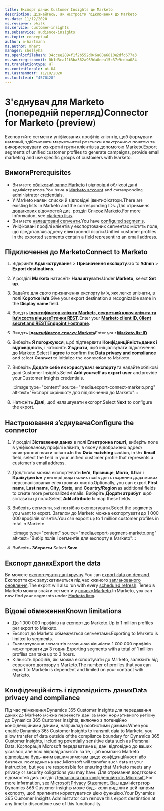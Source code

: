 ```yaml
---
title: Експорт даних Customer Insights до Marketo
description: Дізнайтесь, як настроїти підключення до Marketo
ms.date: 11/12/2020
ms.reviewer: philk
ms.service: customer-insights
ms.subservice: audience-insights
ms.topic: conceptual
author: m-hartmann
ms.author: mhart
manager: shellyha
ms.openlocfilehash: 34ccee2894f1f2b552d0c6a88a6810e2dfc677a3
ms.sourcegitcommit: 0b1d3ca11b8ba362a959da0eea15c37e9cdba084
ms.translationtype: HT
ms.contentlocale: uk-UA
ms.lasthandoff: 11/18/2020
ms.locfileid: "4570428"
---
```

# <a name="connector-for-marketo-preview"></a><span data-ttu-id="0629a-103">З'єднувач для Marketo (попередній перегляд)</span><span class="sxs-lookup"><span data-stu-id="0629a-103">Connector for Marketo (preview)</span></span>

<span data-ttu-id="0629a-104">Експортуйте сегменти уніфікованих профілів клієнтів, щоб формувати кампанії, здійснювати маркетингові розсилки електронною поштою та використовувати конкретні групи клієнтів за допомогою Marketo.</span><span class="sxs-lookup"><span data-stu-id="0629a-104">Export segments of unified customer profiles to generate campaigns, provide email marketing and use specific groups of customers with Marketo.</span></span>

## <a name="prerequisites"></a><span data-ttu-id="0629a-105">Вимоги</span><span class="sxs-lookup"><span data-stu-id="0629a-105">Prerequisites</span></span>

-   <span data-ttu-id="0629a-106">Ви маєте [обліковий запис Marketo](https://login.marketo.com/) і відповідні облікові дані адміністратора.</span><span class="sxs-lookup"><span data-stu-id="0629a-106">You have a [Marketo account](https://login.marketo.com/) and corresponding administrator credentials.</span></span>
-   <span data-ttu-id="0629a-107">У Marketo наявні списки й відповідні ідентифікатори.</span><span class="sxs-lookup"><span data-stu-id="0629a-107">There are existing lists in Marketo and the corresponding IDs.</span></span> <span data-ttu-id="0629a-108">Для отримання додаткових відомостей див. розділ [Список Marketo](https://docs.marketo.com/display/public/DOCS/Understanding+Static+Lists).</span><span class="sxs-lookup"><span data-stu-id="0629a-108">For more information, see [Marketo lists](https://docs.marketo.com/display/public/DOCS/Understanding+Static+Lists).</span></span>
-   <span data-ttu-id="0629a-109">Ви маєте [налаштовані сегменти](segments.md).</span><span class="sxs-lookup"><span data-stu-id="0629a-109">You have [configured segments](segments.md).</span></span>
-   <span data-ttu-id="0629a-110">Уніфіковані профілі клієнтів у експортованих сегментах містять поле, що представляє адресу електронної пошти.</span><span class="sxs-lookup"><span data-stu-id="0629a-110">Unified customer profiles in the exported segments contain a field representing an email address.</span></span>

## <a name="connect-to-marketo"></a><span data-ttu-id="0629a-111">Підключення до Marketo</span><span class="sxs-lookup"><span data-stu-id="0629a-111">Connect to Marketo</span></span>

1. <span data-ttu-id="0629a-112">Відкрийте **Адміністрування** > **Призначення експорту**.</span><span class="sxs-lookup"><span data-stu-id="0629a-112">Go to **Admin** > **Export destinations**.</span></span>

1. <span data-ttu-id="0629a-113">У розділі **Marketo** натисніть **Налаштувати**.</span><span class="sxs-lookup"><span data-stu-id="0629a-113">Under **Marketo**, select **Set up**.</span></span>

1. <span data-ttu-id="0629a-114">Задайте для свого призначення експорту ім’я, яке легко впізнати, в полі **Коротке ім’я**.</span><span class="sxs-lookup"><span data-stu-id="0629a-114">Give your export destination a recognizable name in the **Display name** field.</span></span>

1. <span data-ttu-id="0629a-115">Введіть **[ідентифікатор клієнта Marketo, секретний ключ клієнта та Ім’я хоста кінцевої точки REST](https://developers.marketo.com/rest-api/authentication/)**.</span><span class="sxs-lookup"><span data-stu-id="0629a-115">Enter your **[Marketo client ID, Client secret and REST Endpoint Hostname](https://developers.marketo.com/rest-api/authentication/)**.</span></span>

1. <span data-ttu-id="0629a-116">Введіть **[ідентифікатор списку Marketo](https://docs.marketo.com/display/public/DOCS/Understanding+Static+Lists)**</span><span class="sxs-lookup"><span data-stu-id="0629a-116">Enter your **[Marketo list ID](https://docs.marketo.com/display/public/DOCS/Understanding+Static+Lists)**</span></span> 

1. <span data-ttu-id="0629a-117">Виберіть **Я погоджуюся**, щоб підтвердити **Конфіденційність даних і відповідність**, і натисніть **З'єднати**, щоб ініціалізувати підключення до Marketo.</span><span class="sxs-lookup"><span data-stu-id="0629a-117">Select **I agree** to confirm the **Data privacy and compliance** and select **Connect** to initialize the connection to Marketo.</span></span>

1. <span data-ttu-id="0629a-118">Виберіть **Додати себе як користувача експорту** та надайте облікові дані Customer Insights.</span><span class="sxs-lookup"><span data-stu-id="0629a-118">Select **Add yourself as export user** and provide your Customer Insights credentials.</span></span>

   :::image type="content" source="media/export-connect-marketo.png" alt-text="Експорт скріншоту для підключення до Marketo":::

1. <span data-ttu-id="0629a-120">Натисніть **Далі**, щоб налаштувати експорт.</span><span class="sxs-lookup"><span data-stu-id="0629a-120">Select **Next** to configure the export.</span></span>

## <a name="configure-the-connector"></a><span data-ttu-id="0629a-121">Настроювання з’єднувача</span><span class="sxs-lookup"><span data-stu-id="0629a-121">Configure the connector</span></span>

1. <span data-ttu-id="0629a-122">У розділі **Зіставлення даних** в полі **Електронна пошті**, виберіть поле в уніфікованому профілі клієнта, в якому відображено адресу електронної пошти клієнта.</span><span class="sxs-lookup"><span data-stu-id="0629a-122">In the **Data matching** section, in the **Email** field, select the field in your unified customer profile that represents a customer's email address.</span></span> 

1. <span data-ttu-id="0629a-123">Додатково можна експортувати **Ім’я**, **Прізвище**, **Місто**, **Штат** і **Країну/регіон** у вигляді додаткових полів для створення додаткових персоналізованих електронних листів.</span><span class="sxs-lookup"><span data-stu-id="0629a-123">Optionally, you can export **First name**, **Last name**, **City**, **State**, and **Country/Region**  as additional fields to create more personalized emails.</span></span> <span data-ttu-id="0629a-124">Виберіть **Додати атрибут**, щоб зіставити ці поля.</span><span class="sxs-lookup"><span data-stu-id="0629a-124">Select **Add attribute** to map these fields.</span></span>

1. <span data-ttu-id="0629a-125">Виберіть сегменти, які потрібно експортувати.</span><span class="sxs-lookup"><span data-stu-id="0629a-125">Select the segments you want to export.</span></span> <span data-ttu-id="0629a-126">Загалом до Marketo можна експортувати до 1 000 000 профілів клієнтів.</span><span class="sxs-lookup"><span data-stu-id="0629a-126">You can export up to 1 million customer profiles in total to Marketo.</span></span>

   :::image type="content" source="media/export-segment-marketo.png" alt-text="Вибір полів і сегментів для експорту в Marketo":::

1. <span data-ttu-id="0629a-128">Виберіть **Зберегти**.</span><span class="sxs-lookup"><span data-stu-id="0629a-128">Select **Save**.</span></span>

## <a name="export-the-data"></a><span data-ttu-id="0629a-129">Експорт даних</span><span class="sxs-lookup"><span data-stu-id="0629a-129">Export the data</span></span>

<span data-ttu-id="0629a-130">Ви можете [експортувати дані вручну](export-destinations.md).</span><span class="sxs-lookup"><span data-stu-id="0629a-130">You can [export data on demand](export-destinations.md).</span></span> <span data-ttu-id="0629a-131">Експорт також запускатиметься під час кожного [запланованого оновлення](system.md#schedule-tab).</span><span class="sxs-lookup"><span data-stu-id="0629a-131">The export will also run with every [scheduled refresh](system.md#schedule-tab).</span></span> <span data-ttu-id="0629a-132">Тепер в Marketo можна знайти сегменти у [списку Marketo](ttps://docs.marketo.com/display/public/DOCS/Understanding+Static+Lists).</span><span class="sxs-lookup"><span data-stu-id="0629a-132">In Marketo, you can now find your segments under [Marketo lists](ttps://docs.marketo.com/display/public/DOCS/Understanding+Static+Lists).</span></span>

## <a name="known-limitations"></a><span data-ttu-id="0629a-133">Відомі обмеження</span><span class="sxs-lookup"><span data-stu-id="0629a-133">Known limitations</span></span>

- <span data-ttu-id="0629a-134">До 1 000 000 профілів на експорт до Marketo.</span><span class="sxs-lookup"><span data-stu-id="0629a-134">Up to 1 million profiles per export to Marketo.</span></span>
- <span data-ttu-id="0629a-135">Експорт до Marketo обмежується сегментами.</span><span class="sxs-lookup"><span data-stu-id="0629a-135">Exporting to Marketo is limited to segments.</span></span>
- <span data-ttu-id="0629a-136">Експортування сегментів загальною кількістю 1 000 000 профілів може тривати до 3 годин.</span><span class="sxs-lookup"><span data-stu-id="0629a-136">Exporting segments with a total of 1 million profiles can take up to 3 hours.</span></span> 
- <span data-ttu-id="0629a-137">Кількість профілів, які можна експортувати до Marketo, залежить від сервісного договору з Marketo.</span><span class="sxs-lookup"><span data-stu-id="0629a-137">The number of profiles that you can export to Marketo is dependent and limited on your contract with Marketo.</span></span>

## <a name="data-privacy-and-compliance"></a><span data-ttu-id="0629a-138">Конфіденційність і відповідність даних</span><span class="sxs-lookup"><span data-stu-id="0629a-138">Data privacy and compliance</span></span>

<span data-ttu-id="0629a-139">Під час увімкнення Dynamics 365 Customer Insights для передавання даних до Marketo можна перенести дані за межі нормативного регіону до Dynamics 365 Customer Insights, включно з потенційно конфіденційними даними, наприклад особистими даними.</span><span class="sxs-lookup"><span data-stu-id="0629a-139">When you enable Dynamics 365 Customer Insights to transmit data to Marketo, you allow transfer of data outside of the compliance boundary for Dynamics 365 Customer Insights, including potentially sensitive data such as Personal Data.</span></span> <span data-ttu-id="0629a-140">Корпорація Microsoft передаватиме ці дані відповідно до ваших указівок, але всю відповідальність за те, щоб компанія Marketo відповідала будь-яким вашим вимогам щодо конфіденційності або безпеки, покладено на вас.</span><span class="sxs-lookup"><span data-stu-id="0629a-140">Microsoft will transfer such data at your instruction, but you are responsible for ensuring that Marketo meets any privacy or security obligations you may have.</span></span> <span data-ttu-id="0629a-141">Для отримання додаткових відомостей див. розділ [Декларація про конфіденційність Microsoft](https://go.microsoft.com/fwlink/?linkid=396732).</span><span class="sxs-lookup"><span data-stu-id="0629a-141">For more information, see [Microsoft Privacy Statement](https://go.microsoft.com/fwlink/?linkid=396732).</span></span>
<span data-ttu-id="0629a-142">Ваш адміністратор Dynamics 365 Customer Insights може будь-коли видалити цей напрям експорту, щоб припинити користуватися цією функцією.</span><span class="sxs-lookup"><span data-stu-id="0629a-142">Your Dynamics 365 Customer Insights Administrator can remove this export destination at any time to discontinue use of this functionality.</span></span>
